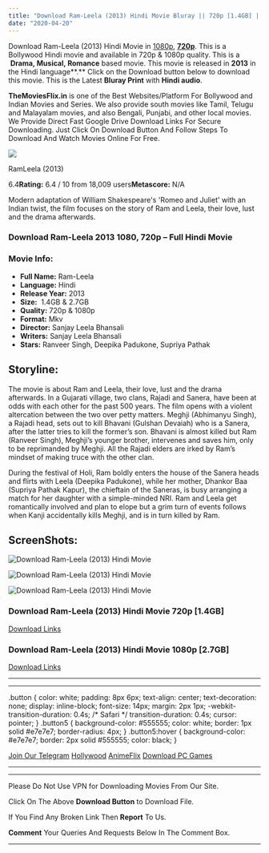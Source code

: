 ```yaml
---
title: "Download Ram-Leela (2013) Hindi Movie Bluray || 720p [1.4GB] || 1080p [2.7GB]"
date: "2020-04-20"
---
```


Download Ram-Leela (2013) Hindi Movie in [1080p](https://1moviesflix.com/1080p-movies/), [**720p**](https://1moviesflix.com/720p-movies/). This is a Bollywood Hindi movie and available in 720p & 1080p quality. This is a  **Drama, Musical, Romance** based movie. This movie is released in **2013** in the Hindi language**.** Click on the Download button below to download this movie. This is the Latest **Bluray Print** with **Hindi audio**.

**TheMoviesFlix.in** is one of the Best Websites/Platform For Bollywood and Indian Movies and Series. We also provide south movies like Tamil, Telugu and Malayalam movies, and also Bengali, Punjabi, and other local movies. We Provide Direct Fast Google Drive Download Links For Secure Downloading. Just Click On Download Button And Follow Steps To Download And Watch Movies Online For Free.

[![](https://m.media-amazon.com/images/M/MV5BNDljNWM1MzctM2E5NC00YjFkLWI2MDUtNzJkNGIyMGZmN2MwXkEyXkFqcGdeQXVyODE5NzE3OTE@._V1_SX300.jpg)](https://www.imdb.com/title/tt2215477/ "RamLeela")

RamLeela (2013)

6.4**Rating:** 6.4 / 10 from 18,009 users**Metascore:** N/A

Modern adaptation of William Shakespeare's 'Romeo and Juliet' with an Indian twist, the film focuses on the story of Ram and Leela, their love, lust and the drama afterwards.

### Download Ram-Leela 2013 1080, 720p – Full Hindi Movie

### Movie Info:

- **Full Name:** Ram-Leela
- **Language:** Hindi
- **Release Year:** 2013
- **Size:**  1.4GB & 2.7GB
- **Quality:** 720p & 1080p
- **Format:** Mkv
- **Director:** Sanjay Leela Bhansali
- **Writers:** Sanjay Leela Bhansali
- **Stars:** Ranveer Singh, Deepika Padukone, Supriya Pathak

## Storyline:

The movie is about Ram and Leela, their love, lust and the drama afterwards. In a Gujarati village, two clans, Rajadi and Sanera, have been at odds with each other for the past 500 years. The film opens with a violent altercation between the two over petty matters. Meghji (Abhimanyu Singh), a Rajadi head, sets out to kill Bhavani (Gulshan Devaiah) who is a Sanera, after the latter tries to kill the former’s son. Bhavani is almost killed but Ram (Ranveer Singh), Meghji’s younger brother, intervenes and saves him, only to be reprimanded by Meghji. All the Rajadi elders are irked by Ram’s mindset of making truce with the other clan.

During the festival of Holi, Ram boldly enters the house of the Sanera heads and flirts with Leela (Deepika Padukone), while her mother, Dhankor Baa (Supriya Pathak Kapur), the chieftain of the Saneras, is busy arranging a match for her daughter with a simple-minded NRI. Ram and Leela get romantically involved and plan to elope but a grim turn of events follows when Kanji accidentally kills Meghji, and is in turn killed by Ram.

## ScreenShots:

![Download Ram-Leela (2013) Hindi Movie](https://i.imgur.com/dUvGPzW.png)

![Download Ram-Leela (2013) Hindi Movie](https://i.imgur.com/RIkZaNu.png)

![Download Ram-Leela (2013) Hindi Movie](https://i.imgur.com/idJ3RtQ.png)

### Download Ram-Leela (2013) Hindi Movie 720p \[1.4GB\]

[Download Links](https://1moviesflix.com?a270777880=dWpqRlpGelBCbVZ1TFluTU1CMCtaK3ZrSFZreTJ0YmxYWU1jVHlZNUY3eGJBQi9TNk43bVFubWw1S2RkczJPNk5ma1pHc0lXSi9Ia2hlV3JTNmh2c29aWGFOK3IxTURTTFpmWk9yTTdodlU9)

### Download Ram-Leela (2013) Hindi Movie 1080p \[2.7GB\] 

[Download Links](https://1moviesflix.com?a270777880=dWpqRlpGelBCbVZ1TFluTU1CMCtaK3ZrSFZreTJ0YmxYWU1jVHlZNUY3eGJBQi9TNk43bVFubWw1S2RkczJPNjh0Y080K0lkVXBGZHRGU2FTWmNDZzQrSVhDdHBJbUpwQkMxeTVPSFNmMEE9)

* * *

* * *

.button { color: white; padding: 8px 6px; text-align: center; text-decoration: none; display: inline-block; font-size: 14px; margin: 2px 1px; -webkit-transition-duration: 0.4s; /\* Safari \*/ transition-duration: 0.4s; cursor: pointer; } .button5 { background-color: #555555; color: white; border: 1px solid #e7e7e7; border-radius: 4px; } .button5:hover { background-color: #e7e7e7; border: 2px solid #555555; color: black; }

[Join Our Telegram](http://gdrivepro.xyz/join.php) [Hollywood](https://moviesverse.com/) [AnimeFlix](https://animeflix.in/) [Download PC Games](https://gamesflix.net/)  

* * *

* * *

  

Please Do Not Use VPN for Downloading Movies From Our Site.

Click On The Above **Download Button** to Download File.

If You Find Any Broken Link Then **Report** To Us.

**Comment** Your Queries And Requests Below In The Comment Box.

* * *
